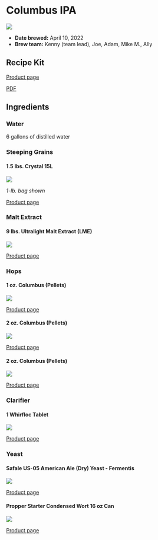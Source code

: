 # Columbus IPA

![](../img/columbus-ipa.png)

* **Date brewed:** April 10, 2022
* **Brew team:** Kenny (team lead), Joe, Adam, Mike M., Ally  

## Recipe Kit

[Product page](https://www.morebeer.com/products/columbus-ipa-extract-beer-brewing-kit-5-gallons.html)

[PDF](../columbus-ipa.pdf)

## Ingredients

### Water 

6 gallons of distilled water

### Steeping Grains

#### 1.5 lbs. Crystal 15L

![](../img/crystal-15l-malt.png)

*1-lb. bag shown*

[Product page](https://www.morebeer.com/products/great-western-crystal-15l-malt.html)

### Malt Extract

#### 9 lbs. Ultralight Malt Extract (LME)

![](../img/ultralight-lme.jpg)

[Product page](https://www.morebeer.com/products/ultralight-malt-extract-lme.html)

### Hops

#### 1 oz. Columbus (Pellets)

![](../img/columbus-hops.png)

[Product page](https://www.morebeer.com/products/columbus-hops-pellets.html)

#### 2 oz. Columbus (Pellets)

![](../img/columbus-hops.png)

[Product page](https://www.morebeer.com/products/columbus-hops-pellets.html)

#### 2 oz. Columbus (Pellets)

![](../img/columbus-hops.png)

[Product page](https://www.morebeer.com/products/columbus-hops-pellets.html)

### Clarifier

#### 1 Whirfloc Tablet

![](../img/whirlfloc-tablet.png)

[Product page](https://www.morebeer.com/products/whirlfloc-tablets.html)

### Yeast

#### Safale US-05 American Ale (Dry) Yeast - Fermentis

![](../img/safale-us-05.png)

[Product page](https://www.morebeer.com/products/safale-us05-american-ale-yeast-fermentis.html)

#### Propper Starter Condensed Wort 16 oz Can

![](../img/propper-starter.jpg)

[Product page](https://omegayeast.com/propper/propper-starter)